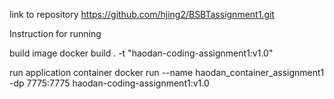 link to repository https://github.com/hjing2/BSBTassignment1.git

Instruction for running

build image
docker build . -t "haodan-coding-assignment1:v1.0"

run application container
docker run --name haodan_container_assignment1 -dp 7775:7775 haodan-coding-assignment1:v1.0
